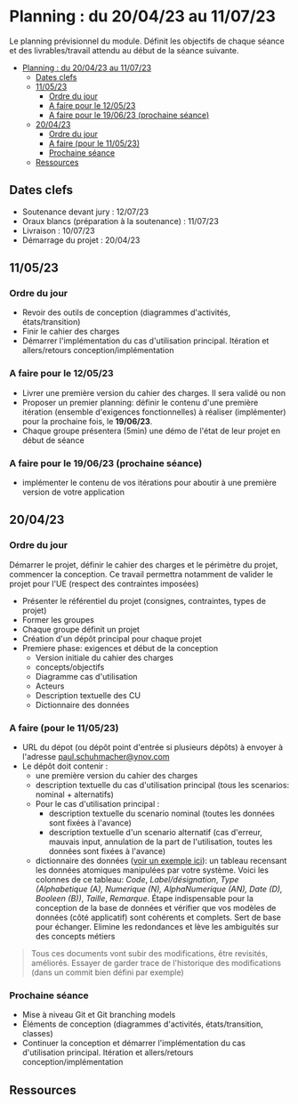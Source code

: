# Planning : du 20/04/23 au 11/07/23

Le planning prévisionnel du module. Définit les objectifs de chaque séance et des livrables/travail attendu au début de la séance suivante.

- [Planning : du 20/04/23 au 11/07/23](#planning--du-200423-au-110723)
  - [Dates clefs](#dates-clefs)
  - [11/05/23](#110523)
    - [Ordre du jour](#ordre-du-jour)
    - [A faire pour le 12/05/23](#a-faire-pour-le-120523)
    - [A faire pour le 19/06/23 (prochaine séance)](#a-faire-pour-le-190623-prochaine-séance)
  - [20/04/23](#200423)
    - [Ordre du jour](#ordre-du-jour-1)
    - [A faire (pour le 11/05/23)](#a-faire-pour-le-110523)
    - [Prochaine séance](#prochaine-séance)
  - [Ressources](#ressources)

## Dates clefs

- Soutenance devant jury : 12/07/23
- Oraux blancs (préparation à la soutenance) : 11/07/23
- Livraison : 10/07/23
- Démarrage du projet : 20/04/23


## 11/05/23

### Ordre du jour

- Revoir des outils de conception (diagrammes d'activités, états/transition)
- Finir le cahier des charges
- Démarrer l'implémentation du cas d'utilisation principal. Itération et allers/retours conception/implémentation

### A faire pour le 12/05/23

- Livrer une première version du cahier des charges. Il sera validé ou non
- Proposer un premier planning: définir le contenu d'une première itération (ensemble d'exigences fonctionnelles) à réaliser (implémenter) pour la prochaine fois, le **19/06/23**. 
- Chaque groupe présentera (5min) une démo de l'état de leur projet en début de séance

### A faire pour le 19/06/23 (prochaine séance)

- implémenter le contenu de vos itérations pour aboutir à une première version de votre application

## 20/04/23

### Ordre du jour

Démarrer le projet, définir le cahier des charges et le périmètre du projet, commencer la conception. Ce travail permettra notamment de valider le projet pour l'UE (respect des contraintes imposées)

- Présenter le référentiel du projet (consignes, contraintes, types de projet)
- Former les groupes
- Chaque groupe définit un projet
- Création d'un dépôt principal pour chaque projet
- Premiere phase: exigences et début de la conception
  - Version initiale du cahier des charges
  - concepts/objectifs
  - Diagramme cas d'utilisation
  - Acteurs
  - Description textuelle des CU
  - Dictionnaire des données

### A faire (pour le 11/05/23)

- URL du dépot (ou dépôt point d'entrée si plusieurs dépôts) à envoyer à l'adresse paul.schuhmacher@ynov.com
- Le dépôt doit contenir :
  - une première version du cahier des charges
  - description textuelle du cas d'utilisation principal (tous les scenarios: nominal + alternatifs)
  - Pour le cas d'utilisation principal :
    - description textuelle du scenario nominal (toutes les données sont fixées à l'avance) 
    - description textuelle d'un scenario alternatif (cas d'erreur, mauvais input, annulation de la part de l'utilisation, toutes les données sont fixées à l'avance) 
  - dictionnaire des données ([voir un exemple ici](https://www.univ-constantine2.dz/CoursOnLine/Benelhadj-Mohamed/co/grain3_2.html)): un tableau recensant les données atomiques manipulées par votre système. Voici les colonnes de ce tableau: *Code*, *Label/désignation*, *Type (Alphabetique (A), Numerique (N), AlphaNumerique (AN), Date (D), Booleen (B))*, *Taille*, *Remarque*. Étape indispensable pour la conception de la base de données et vérifier que vos modèles de données (côté applicatif) sont cohérents et complets. Sert de base pour échanger. Elimine les redondances et lève les ambiguités sur des concepts métiers

> Tous ces documents vont subir des modifications, être revisités, améliorés. Essayer de garder trace de l'historique des modifications (dans un commit bien défini par exemple)

### Prochaine séance 

- Mise à niveau Git et Git branching models
- Éléments de conception (diagrammes d'activités, états/transition, classes)
- Continuer la conception et démarrer l'implémentation du cas d'utilisation principal. Itération et allers/retours conception/implémentation

## Ressources